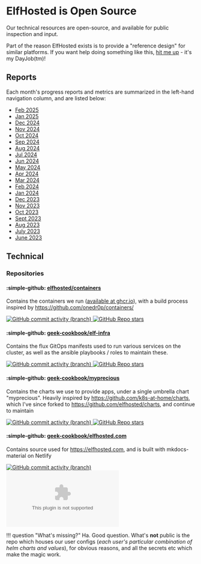 # ElfHosted is Open Source

Our technical resources are open-source, and available for public inspection and input.

Part of the reason ElfHosted exists is to provide a "reference design" for similar platforms. If you want help doing something like this, [hit me up](https://www.funkypenguin.co.nz/work-with-me/) - it's my DayJob(tm)!

## Reports

Each month's progress reports and metrics are summarized in the left-hand navigation column, and are listed below:

* [Feb 2025](/open/feb-2025/)
* [Jan 2025](/open/jan-2025/)
* [Dec 2024](/open/dec-2024/)
* [Nov 2024](/open/nov-2024/)
* [Oct 2024](/open/oct-2024/)
* [Sep 2024](/open/sep-2024/)
* [Aug 2024](/open/aug-2024/)
* [Jul 2024](/open/jul-2024/)
* [Jun 2024](/open/jun-2024/)
* [May 2024](/open/may-2024/)
* [Apr 2024](/open/apr-2024/)
* [Mar 2024](/open/mar-2024/)
* [Feb 2024](/open/feb-2024/)
* [Jan 2024](/open/jan-2024/)
* [Dec 2023](/open/dec-2023/)
* [Nov 2023](/open/nov-2023/)
* [Oct 2023](/open/oct-2023/)
* [Sept 2023](/open/september-2023/)
* [Aug 2023](/open/august-2023/)
* [July 2023](/open/july-2023/)
* [June 2023](/open/june-2023/)

## Technical

### Repositories

#### :simple-github: [elfhosted/containers](https://github.com/elfhosted/containers) 

Contains the containers we run ([available at ghcr.io](https://github.com/orgs/elfhosted/packages)), with a build process inspired by https://github.com/onedr0p/containers/

[![GitHub commit activity (branch)](https://img.shields.io/github/commit-activity/w/elfhosted/containers/main)
![GitHub Repo stars](https://img.shields.io/github/stars/elfhosted/containers)](https://github.com/elfhosted/containers)
 
#### :simple-github: [geek-cookbook/elf-infra](https://github.com/elfhosted/infra)

Contains the flux GitOps manifests used to run various services on the cluster, as well as the ansible playbooks / roles to maintain these.

[![GitHub commit activity (branch)](https://img.shields.io/github/commit-activity/w/elfhosted/infra/main)
![GitHub Repo stars](https://img.shields.io/github/stars/elfhosted/infra)](https://github.com/elfhosted/infra)

#### :simple-github: [geek-cookbook/myprecious](https://github.com/elfhosted/myprecious)

Contains the charts we use to provide apps, under a single umbrella chart "myprecious". Heavily inspired by https://github.com/k8s-at-home/charts, which I've since forked to https://github.com/elfhosted/charts, and continue to maintain

[![GitHub commit activity (branch)](https://img.shields.io/github/commit-activity/w/elfhosted/myprecious/main)
![GitHub Repo stars](https://img.shields.io/github/stars/elfhosted/myprecious)](https://github.com/elfhosted/myprecious)

#### :simple-github: [geek-cookbook/elfhosted.com](https://github.com/elfhosted/elfhosted.com)

Contains source used for https://elfhosted.com, and is built with mkdocs-material on Netlify

[![GitHub commit activity (branch)](https://img.shields.io/github/commit-activity/w/elfhosted/elfhosted.com/main)
![GitHub Repo stars](https://img.shields.io/github/stars/elfhosted/elfhosted.com)](https://github.com/elfhosted/elfhosted.com)

!!! question "What's missing?"
    Ha. Good question. What's **not** public is the repo which houses our user configs (*each user's particular combination of helm charts and values*), for obvious reasons, and all the secrets etc which make the magic work.